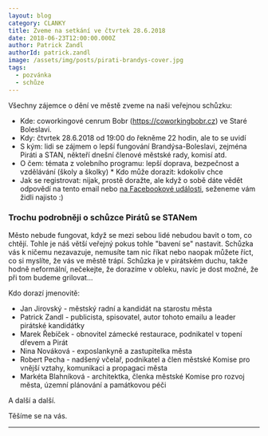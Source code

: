 ```yaml
---
layout: blog
category: CLANKY
title: Zveme na setkání ve čtvrtek 28.6.2018
date: 2018-06-23T12:00:00.000Z
author: Patrick Zandl
authorId: patrick.zandl
image: /assets/img/posts/pirati-brandys-cover.jpg
tags:
  - pozvánka
  - schůze
---
```


Všechny zájemce o dění ve městě zveme na naši veřejnou schůzku:

* Kde: coworkingové cenrum Bobr (https://coworkingbobr.cz) ve Staré Boleslavi.
* Kdy: čtvrtek 28.6.2018 od 19:00 do řekněme 22 hodin, ale to se uvidí
* S kým: lidi se zájmem o lepší fungování Brandýsa-Boleslavi, zejména Piráti a STAN, někteří dnešní členové městské rady, komisí atd.
* O čem: témata z volebního programu: lepší doprava, bezpečnost a vzdělávání (školy a školky)
* Kdo může dorazit: kdokoliv chce
* Jak se registrovat: nijak, prostě doražte, ale když o sobě dáte vědět odpovědí na tento email nebo [na Facebookové události](https://www.facebook.com/events/245726239341588/), seženeme vám židli najisto :)


### Trochu podrobněji o schůzce Pirátů se STANem

Město nebude fungovat, když se mezi sebou lidé nebudou bavit o tom, co chtějí. Tohle je náš větší veřejný pokus tohle "bavení se" nastavit. Schůzka vás k ničemu nezavazuje, nemusíte tam nic říkat nebo naopak můžete říct, co si myslíte, že vás ve městě trápí. Schůzka je v pirátském duchu, takže hodně neformální, nečekejte, že dorazíme v obleku, navíc je dost možné, že při tom budeme grilovat...

Kdo dorazí jmenovitě:
* Jan Jirovský - městský radní a kandidát na starostu města
* Patrick Zandl - publicista, spisovatel, autor tohoto emailu a leader pirátské kandidátky
* Marek Řebíček - obnovitel zámecké restaurace, podnikatel v topení dřevem a Pirát
* Nina Nováková - exposlankyně a zastupitelka města
* Robert Pecha - nadšený včelař, podnikatel a člen městské Komise pro vnější vztahy, komunikaci a propagaci města
* Markéta Blahníková - architektka, členka městské Komise pro rozvoj města, územní plánování a památkovou péči

A další a další.

Těšíme se na vás.
- - -

